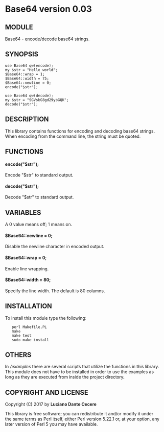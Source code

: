 # Base64 version 0.03

## MODULE

Base64 - encode/decode base64 strings.

## SYNOPSIS

````
use Base64 qw(encode);
my $str = "Hello world";
$Base64::wrap = 1;
$Base64::width = 75;
$Base64::newline = 0;
encode("$str");

use Base64 qw(decode);
my $str = "SGVsbG8gd29ybGQK";
decode("$str");
````

## DESCRIPTION

This library contains functions for encoding and decoding base64 strings. When encoding from the command line, the string must be quoted.

## FUNCTIONS

#### encode("$str");
Encode "$str" to standard output.
#### decode("$str");
Decode "$str" to standard output.

## VARIABLES

A 0 value means off; 1 means on.

#### $Base64::newline = 0;
Disable the newline character in encoded output.

#### $Base64::wrap = 0;
Enable line wrapping.

#### $Base64::width = 80;
Specify the line width. The default is 80 columns.

## INSTALLATION

To install this module type the following:

````
   perl Makefile.PL
   make
   make test
   sudo make install
````

## OTHERS

In */examples* there are several scripts that utilize the functions in this library. This module does not have to be installed in order to use the examples as long as they are executed from inside the project directory.

## COPYRIGHT AND LICENSE

Copyright (C) 2017 by **Luciano Dante Cecere**

This library is free software; you can redistribute it and/or modify
it under the same terms as Perl itself, either Perl version 5.22.1 or,
at your option, any later version of Perl 5 you may have available.
